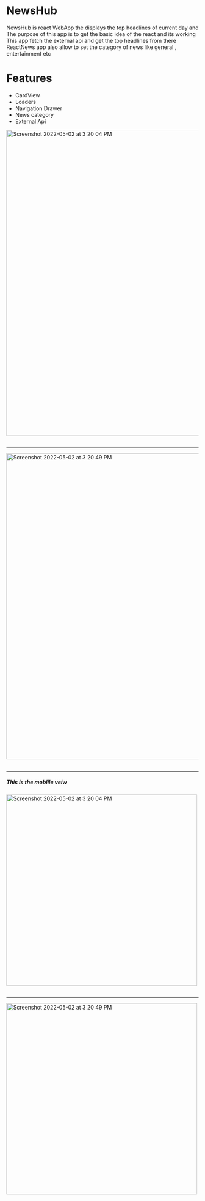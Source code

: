 <h1>NewsHub</h1>

<p> NewsHub is react WebApp the displays the  top headlines of current day and <br>
    The purpose of this app is to get the basic idea of the react and its working 
    This app fetch the external api and get the top headlines from there 
    ReactNews app also allow to set the category of news like general , entertainment etc 
    
</p>    


 <h1>Features</h1>
    <ul>
        <li>CardView</li>
        <li>Loaders</li>
        <li>Navigation Drawer</li>
        <li>News category</li>
        <li>External Api</li>
    </ul>

<img width="800" alt="Screenshot 2022-05-02 at 3 20 04 PM" src="https://user-images.githubusercontent.com/68503623/166217290-06e2361b-bd45-4b73-af6f-803553c675da.png">

<br>
<br>

<hr>

<img width="800" alt="Screenshot 2022-05-02 at 3 20 49 PM" src="https://user-images.githubusercontent.com/68503623/166216818-e2692f72-8833-4ecb-abbf-ec308a60e5fb.png">

<br>
<br>

<hr>

<h5>This is the moblile veiw</h5>
<img width="500" align= "center" alt="Screenshot 2022-05-02 at 3 20 04 PM" src="https://user-images.githubusercontent.com/68503623/166216960-3595197b-9443-4401-9923-a94ac1efc55d.png">
<br>
<br>

<hr>



<img width="500" alt="Screenshot 2022-05-02 at 3 20 49 PM" src="https://user-images.githubusercontent.com/68503623/166217004-c2b6624c-b52e-4841-a9d4-818c8f4a381f.png">
<br>
<br>




